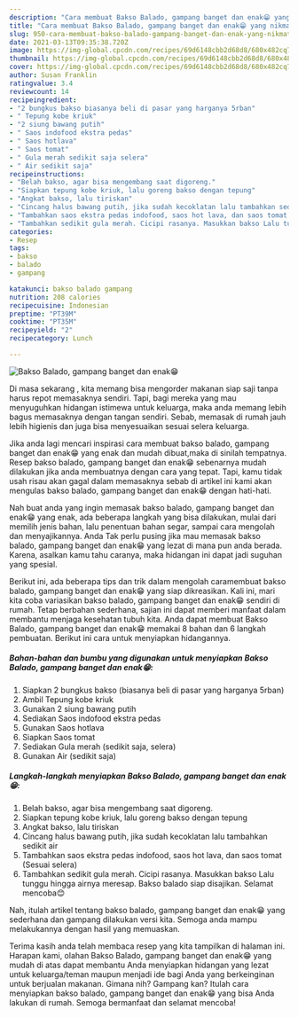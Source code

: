 ```yaml
---
description: "Cara membuat Bakso Balado, gampang banget dan enak😁 yang nikmat Untuk Jualan"
title: "Cara membuat Bakso Balado, gampang banget dan enak😁 yang nikmat Untuk Jualan"
slug: 950-cara-membuat-bakso-balado-gampang-banget-dan-enak-yang-nikmat-untuk-jualan
date: 2021-03-13T09:35:38.720Z
image: https://img-global.cpcdn.com/recipes/69d6148cbb2d68d8/680x482cq70/bakso-balado-gampang-banget-dan-enak😁-foto-resep-utama.jpg
thumbnail: https://img-global.cpcdn.com/recipes/69d6148cbb2d68d8/680x482cq70/bakso-balado-gampang-banget-dan-enak😁-foto-resep-utama.jpg
cover: https://img-global.cpcdn.com/recipes/69d6148cbb2d68d8/680x482cq70/bakso-balado-gampang-banget-dan-enak😁-foto-resep-utama.jpg
author: Susan Franklin
ratingvalue: 3.4
reviewcount: 14
recipeingredient:
- "2 bungkus bakso biasanya beli di pasar yang harganya 5rban"
- " Tepung kobe kriuk"
- "2 siung bawang putih"
- " Saos indofood ekstra pedas"
- " Saos hotlava"
- " Saos tomat"
- " Gula merah sedikit saja selera"
- " Air sedikit saja"
recipeinstructions:
- "Belah bakso, agar bisa mengembang saat digoreng."
- "Siapkan tepung kobe kriuk, lalu goreng bakso dengan tepung"
- "Angkat bakso, lalu tiriskan"
- "Cincang halus bawang putih, jika sudah kecoklatan lalu tambahkan sedikit air"
- "Tambahkan saos ekstra pedas indofood, saos hot lava, dan saos tomat (Sesuai selera)"
- "Tambahkan sedikit gula merah. Cicipi rasanya. Masukkan bakso Lalu tunggu hingga airnya meresap. Bakso balado siap disajikan. Selamat mencoba😊"
categories:
- Resep
tags:
- bakso
- balado
- gampang

katakunci: bakso balado gampang 
nutrition: 208 calories
recipecuisine: Indonesian
preptime: "PT39M"
cooktime: "PT35M"
recipeyield: "2"
recipecategory: Lunch

---
```



![Bakso Balado, gampang banget dan enak😁](https://img-global.cpcdn.com/recipes/69d6148cbb2d68d8/680x482cq70/bakso-balado-gampang-banget-dan-enak😁-foto-resep-utama.jpg)

Di masa  sekarang , kita memang bisa mengorder makanan siap saji tanpa harus repot memasaknya sendiri. Tapi, bagi mereka yang mau menyuguhkan hidangan istimewa untuk keluarga, maka anda memang lebih bagus memasaknya dengan tangan sendiri. Sebab, memasak di rumah jauh lebih higienis dan juga bisa menyesuaikan sesuai selera keluarga.

Jika anda lagi mencari inspirasi cara membuat bakso balado, gampang banget dan enak😁 yang enak dan mudah dibuat,maka di sinilah tempatnya. Resep bakso balado, gampang banget dan enak😁  sebenarnya mudah dilakukan jika anda membuatnya dengan cara yang tepat. Tapi, kamu tidak usah risau akan gagal dalam memasaknya 
sebab di artikel ini kami akan mengulas bakso balado, gampang banget dan enak😁 dengan hati-hati.  



Nah buat anda yang ingin memasak bakso balado, gampang banget dan enak😁 yang enak, ada beberapa langkah yang bisa dilakukan, mulai dari memilih jenis bahan, lalu penentuan bahan segar, sampai cara mengolah dan menyajikannya. Anda Tak perlu pusing jika mau memasak bakso balado, gampang banget dan enak😁 yang lezat di mana pun anda berada. Karena, asalkan kamu  tahu caranya, maka hidangan ini dapat jadi suguhan yang spesial.

Berikut ini, ada beberapa tips dan trik dalam mengolah caramembuat bakso balado, gampang banget dan enak😁 yang siap dikreasikan. Kali ini, mari kita coba variasikan bakso balado, gampang banget dan enak😁 sendiri di rumah. Tetap berbahan sederhana, sajian ini dapat memberi manfaat dalam membantu menjaga kesehatan tubuh kita. Anda dapat membuat Bakso Balado, gampang banget dan enak😁 memakai 8 bahan dan 6 langkah pembuatan. Berikut ini cara untuk menyiapkan hidangannya.

<!--inarticleads1-->

##### Bahan-bahan dan bumbu yang digunakan untuk menyiapkan Bakso Balado, gampang banget dan enak😁:

1. Siapkan 2 bungkus bakso (biasanya beli di pasar yang harganya 5rban)
1. Ambil  Tepung kobe kriuk
1. Gunakan 2 siung bawang putih
1. Sediakan  Saos indofood ekstra pedas
1. Gunakan  Saos hotlava
1. Siapkan  Saos tomat
1. Sediakan  Gula merah (sedikit saja, selera)
1. Gunakan  Air (sedikit saja)




<!--inarticleads2-->

##### Langkah-langkah menyiapkan Bakso Balado, gampang banget dan enak😁:

1. Belah bakso, agar bisa mengembang saat digoreng.
1. Siapkan tepung kobe kriuk, lalu goreng bakso dengan tepung
1. Angkat bakso, lalu tiriskan
1. Cincang halus bawang putih, jika sudah kecoklatan lalu tambahkan sedikit air
1. Tambahkan saos ekstra pedas indofood, saos hot lava, dan saos tomat (Sesuai selera)
1. Tambahkan sedikit gula merah. Cicipi rasanya. Masukkan bakso Lalu tunggu hingga airnya meresap. Bakso balado siap disajikan. Selamat mencoba😊




Nah, itulah artikel tentang  bakso balado, gampang banget dan enak😁  yang sederhana dan gampang dilakukan versi kita. Semoga anda mampu melakukannya dengan hasil yang memuaskan. 

Terima kasih anda telah membaca resep yang kita tampilkan di halaman ini. Harapan kami, olahan  Bakso Balado, gampang banget dan enak😁 yang mudah di atas dapat membantu Anda menyiapkan hidangan yang lezat untuk keluarga/teman maupun menjadi ide bagi Anda yang berkeinginan untuk berjualan makanan. Gimana nih? Gampang kan? Itulah cara menyiapkan bakso balado, gampang banget dan enak😁 yang bisa Anda lakukan di rumah. Semoga bermanfaat dan selamat mencoba!

